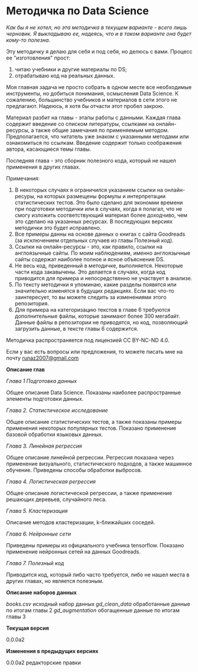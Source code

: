 # Методичка по Data Science

*Как бы я не хотел, но эта методичка в текущем варианте - всего лишь черновик. Я выкладываю ее, 
надеясь, что и в таком варианте она будет кому-то полезна.*

Эту методичку я делаю для себя и под себя, но делюсь с вами. Процесс ее "изготовления" прост:

1) читаю учебники и другие материалы по DS;
2) отрабатываю код на реальных данных.

Моя главная задача не просто собрать в одном месте все необходимые инструменты, 
но добиться понимания, осмысления Data Science. К сожалению, большинство учебников и материалов
в сети этого не предлагают. Надеюсь, я хотя бы отчасти этот пробел закрою.

Материал разбит на главы - этапы работы с данными. Каждая глава содержит введение со списком литературы, ссылками на онлайн-ресурсы, 
а также общие замечания по применяемым методом. Предполагается, что читатель уже знаком с указанными методами или ознакомиться по ссылкам. 
Введение содержит только соображения автора, касающиеся темы главы.
 
Последняя глава - это сборник полезного кода, который не нашел применения в других главах.

Примечания:
1) В некоторых случаях я ограничился указанием ссылки на онлайн-ресуры, на которых размещены формулы и интерпретации статистических тестов. 
Это было сделано для экономии времени при подготовки методички или в случаях, когда я полагал, что не смогу изложить соответствующий 
материал более доходчиво, чем это сделано на указанных ресурсах. В последующих версиях методички это будет исправлено.
2) Все примеры данны на основе данных о книгах с сайта Goodreads (за исключением отдельных случаев из главы Полезный код).
3) Ссылки на онлайн-ресурсы - это, как правило, ссылки на англоязычные сайты. По моим наблюдениям, именно англоязычные сайты содержат наиболее полное и ясное объяснение DS.
4) Не весь код, приведенный в методичке, выполняется. Некоторые части кода закавычены. Это делается в случаях, когда код приводится для примера 
и непосредственно не участвует в анализе.
5) По тексту методички я упоминаю, какие разделы появятся или значительно изменятся в будущих редакциях. Если вас что-то заинтересует, то вы можете следить
за изменениями этого репозитория.
6) Для примера на категоризацию текстов в главе 6 требуются дополнительные файлы, которые занимают более 300 мегабайт. Данные файлы в репозитории не приводятся, но код, позволяющий загрузить данные, в тексте главы 6 содержится.

Методичка распространяется под лицензией CC BY-NC-ND 4.0.

Если у вас есть вопросы или предложения, то можете писать мне на почту runaz2007@gmail.com

**Описание глав**

*Глава 1 Подготовка данных*

Общее описание Data Science. Показаны наиболее распространные элементы подготовки данных.

*Глава 2. Статистическое исследование*

Общее описание статистических тестов, а также показаны примеры применения некоторых популярных тестов. 
Показано применение базовой обработки языковых данных.

*Глава 3. Линейная регрессия*

Общее описание линейной регрессии. Регрессия показана через применение визуального, статистического подходов, а также машинное обучение.
Приведены способы обработки выбросов.

*Глава 4. Логистическая регрессия*

Общее описание логистической регрессии, а также применение решающих деревьев, случайного леса.

*Глава 5. Кластеризация*

Описание методов кластеризации, k-ближайших соседей.

*Глава 6. Нейронные сети*

Приведены примеры из официального учебника tensorflow. Показано применение нейронных сетей на данных Goodreads.

*Глава 7. Полезный код*

Приводится код, который либо часто требуется, либо не нашел места в других главах, но является полезным.

**Описание наборов данных**

*books.csv* исходный набор данных
*gd_clean_data* обработанные данные по итогам главы 2
*gd_augmentation* обогащенные данные по итогам главы 3

**Текущая версия**

0.0.0a2

**Изменения в предыдущих версиях**

0.0.0a2 редакторские правки